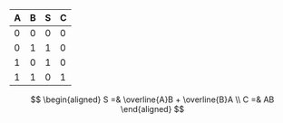 
| A | B | S | C |
| - | - | - | - |
| 0 | 0 | 0 | 0 |
| 0 | 1 | 1 | 0 |
| 1 | 0 | 1 | 0 |
| 1 | 1 | 0 | 1 |

$$
\begin{aligned}
S =& \overline{A}B + \overline{B}A \\
C =& AB
\end{aligned}
$$
